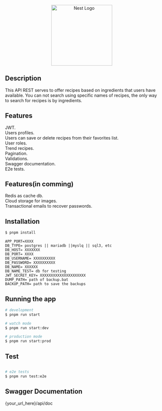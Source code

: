 <p align="center">
  <a target="blank"><img src="https://nestjs.com/img/logo-small.svg" width="200" alt="Nest Logo"" /></a>
</p>

## Description

This API REST serves to offer recipes based on ingredients that users have available. You can not search using specific names of recipes, the only way to search for recipes is by ingredients.

## Features

JWT.  
Users profiles.  
Users can save or delete recipes from their favorites list.  
User roles.  
Trend recipes.  
Pagination.  
Validations.  
Swagger documentation.  
E2e tests.  

## Features(in comming)

Redis as cache db.  
Cloud storage for images.  
Transactional emails to recover passwords.  

## Installation

```bash
$ pnpm install
```
```.env
APP_PORT=XXXX
DB_TYPE= postgres || mariadb ||myslq || sql3, etc
DB_HOST= XXXXXXX
DB_PORT= XXXX
DB_USERNAME= XXXXXXXXXX
DB_PASSWORD= XXXXXXXXXX
DB_NAME= XXXXXX
DB_NAME_TEST= db for testing
JWT_SECRET_KEY= XXXXXXXXXXXXXXXXXXXXX
DUMP_PATH= path of backup.bat
BACKUP_PATH= path to save the backups
```

## Running the app

```bash
# development
$ pnpm run start

# watch mode
$ pnpm run start:dev

# production mode
$ pnpm run start:prod
```

## Test

```bash

# e2e tests
$ pnpm run test:e2e
```

## Swagger Documentation
{your_url_here}/api/doc

